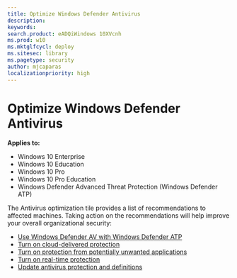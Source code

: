 ```yaml
---
title: Optimize Windows Defender Antivirus
description:
keywords:
search.product: eADQiWindows 10XVcnh
ms.prod: w10
ms.mktglfcycl: deploy
ms.sitesec: library
ms.pagetype: security
author: mjcaparas
localizationpriority: high
---
```


# Optimize Windows Defender Antivirus

**Applies to:**

- Windows 10 Enterprise
- Windows 10 Education
- Windows 10 Pro
- Windows 10 Pro Education
- Windows Defender Advanced Threat Protection (Windows Defender ATP)

The Antivirus optimization tile provides a list of recommendations to affected machines. Taking action on the recommendations will help improve your overall organizational security:

- [Use Windows Defender AV with Windows Defender ATP](https://docs.microsoft.com/en-us/windows/threat-protection/windows-defender-antivirus/windows-defender-antivirus-compatibility)
- [Turn on cloud-delivered protection](https://docs.microsoft.com/en-us/windows/threat-protection/windows-defender-antivirus/enable-cloud-protection-windows-defender-antivirus)
- [Turn on protection from potentially unwanted applications](https://docs.microsoft.com/en-us/windows/threat-protection/windows-defender-antivirus/enable-cloud-protection-windows-defender-antivirus)
- [Turn on real-time protection](https://docs.microsoft.com/en-us/windows/threat-protection/windows-defender-antivirus/configure-real-time-protection-windows-defender-antivirus)
- [Update antivirus protection and definitions](./windows-defender-antivirus/manage-updates-baselines-windows-defender-antivirus.md)